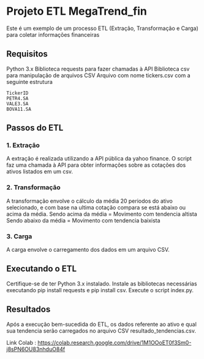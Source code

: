 # Projeto ETL MegaTrend_fin 
Este é um exemplo de um processo ETL (Extração, Transformação e Carga) para coletar informações financeiras

## Requisitos
Python 3.x
Biblioteca requests para fazer chamadas à API
Biblioteca csv para manipulação de arquivos CSV
Arquivo com nome tickers.csv com a seguinte estrutura

```
TickerID
PETR4.SA
VALE3.SA
BOVA11.SA
```


## Passos do ETL
### 1. Extração
A extração é realizada utilizando a API pública da yahoo finance. O script faz uma chamada à API para obter informações sobre as cotações dos ativos listados em um csv.

### 2. Transformação
A transformação envolve o cálculo da média 20 periodos do ativo selecionado, e com base na ultima cotação compara se está abaixo ou acima da média.
Sendo acima da média = Movimento com tendencia altista
Sendo abaixo da média = Movimento com tendencia baixista

### 3. Carga
A carga envolve o carregamento dos dados em um arquivo CSV.

## Executando o ETL
Certifique-se de ter Python 3.x instalado.
Instale as bibliotecas necessárias executando pip install requests e pip install csv.
Execute o script index.py.
## Resultados
Após a execução bem-sucedida do ETL, os dados referente ao ativo e qual sua tendencia serão carregados no arquivo CSV resultado_tendencias.csv.


Link Colab : https://colab.research.google.com/drive/1M1OOoET0f3Sm0-j8sPN6OU83nhduO84f

